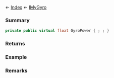 ← [Index](Api-Index) ← [IMyGyro](Sandbox.ModAPI.Ingame.IMyGyro)

### Summary

```csharp
private public virtual float GyroPower { ; ; }
```

### Returns

### Example

### Remarks

